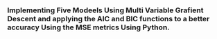 ### Implementing Five Modeels Using Multi Variable Grafient Descent and applying the AIC and BIC functions to a better accuracy Using the MSE metrics Using Python.
